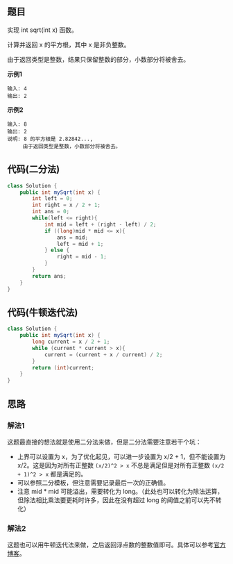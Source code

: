 ## 题目
实现 int sqrt(int x) 函数。

计算并返回 x 的平方根，其中 x 是非负整数。

由于返回类型是整数，结果只保留整数的部分，小数部分将被舍去。

**示例1**
```
输入: 4
输出: 2
```

**示例2**
```
输入: 8
输出: 2
说明: 8 的平方根是 2.82842..., 
     由于返回类型是整数，小数部分将被舍去。
```

## 代码(二分法)
```Java
class Solution {
    public int mySqrt(int x) {
        int left = 0;
        int right = x / 2 + 1;
        int ans = 0;
        while(left <= right){
            int mid = left + (right - left) / 2;
            if ((long)mid * mid <= x){
                ans = mid;
                left = mid + 1;
            } else {
                right = mid - 1;
            }
        }
        return ans;
    }
}
```

## 代码(牛顿迭代法)
```Java
class Solution {
    public int mySqrt(int x) {
        long current = x / 2 + 1;
        while (current * current > x){
            current = (current + x / current) / 2;
        }
        return (int)current;
    }
}
```

## 思路

### 解法1

这题最直接的想法就是使用二分法来做，但是二分法需要注意若干个坑：

* 上界可以设置为 x，为了优化起见，可以进一步设置为 x/2 + 1，但不能设置为 x/2。这是因为对所有正整数 `(x/2)^2 > x` 不总是满足但是对所有正整数 `(x/2 + 1)^2 > x` 都是满足的。
* 可以参照二分模板，但注意需要记录最后一次的正确值。
* 注意 mid * mid 可能溢出，需要转化为 long。（此处也可以转化为除法运算，但除法相比乘法要更耗时许多，因此在没有超过 long 的阈值之前可以先不转化）

### 解法2

这题也可以用牛顿迭代法来做，之后返回浮点数的整数值即可。具体可以参考[官方博客](https://leetcode-cn.com/problems/sqrtx/solution/x-de-ping-fang-gen-by-leetcode-solution/)。